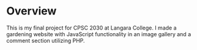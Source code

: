 # Overview

This is my final project for CPSC 2030 at Langara College. I made a gardening website with JavaScript functionality in an image gallery and a comment section utilizing PHP.